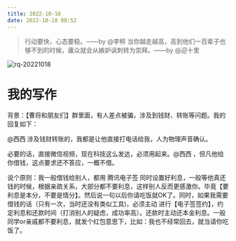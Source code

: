 ```yaml
---
title: 2022-10-18
date: 2022-10-18 08:52
---
```


> 行动要快，心态要稳。——by @李鲆
> 当你越走越高，高到他们一百辈子也够不到的时候，庸众就会从嫉妒讽刺转为崇拜。——by @迎十里

![rq-20221018](http://images.iotop.work/upic/20221018-rq-20221018.jpg)


# 我的写作

背景：【曹将和朋友们】群里面，有人差点被骗，涉及到钱财、转账等问题。我的回复如下：


@西西 涉及钱财转账的，我都是让他直接打电话给我，人为物理声音确认。

必要的话，直接微信视频，现在科技这么发达，必须用起来。@西西 ，但凡他给你借钱，这点要求还不答应，一概不借。

说个原则：我一般借钱给别人，都用 腾讯电子签 同时设置好利息，一般等他真还钱的时候，根据亲疏关系，大部分都不要利息，这样别人反而更感激你。毕竟【要利息是本分，不要是情分】。然后说一句以后你请吃饭就OK了。同时，如果我需要借钱的话（只有一次，当时还没有类似工具)，必须主动 进行【电子签签约】，约定利息和还款时间（打消别人的疑虑，成功率高）。还款时主动还本金利息。一般同学or亲戚都不要利息，就发个红包意思下，比如：我也不经常回去，就当请你吃饭了。